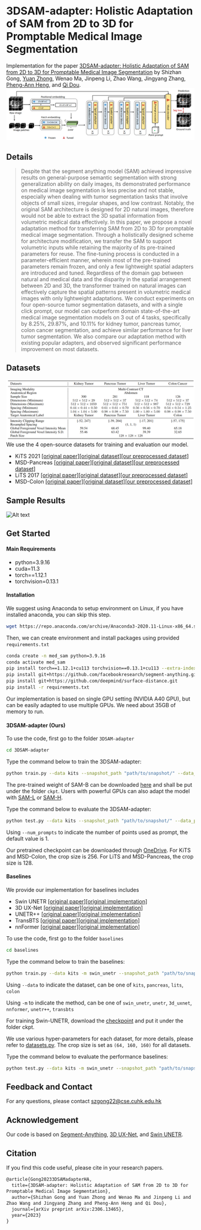 # 3DSAM-adapter: Holistic Adaptation of SAM from 2D to 3D for Promptable Medical Image Segmentation

Implementation for the paper [3DSAM-adapter: Holistic Adaptation of SAM from 2D to 3D for Promptable Medical Image Segmentation](https://arxiv.org/pdf/2306.13465.pdf)
by Shizhan Gong, [Yuan Zhong](https://yzrealm.com/), Wenao Ma, Jinpeng Li, Zhao Wang, Jingyang Zhang, [Pheng-Ann Heng](https://www.cse.cuhk.edu.hk/~pheng/), and [Qi Dou](https://www.cse.cuhk.edu.hk/~qdou/index.html).
![Alt text](asset/teaser.png?raw=true "Title")
## Details
> Despite that the segment anything model (SAM) achieved impressive results on
general-purpose semantic segmentation with strong generalization ability on daily
images, its demonstrated performance on medical image segmentation is less
precise and not stable, especially when dealing with tumor segmentation tasks that
involve objects of small sizes, irregular shapes, and low contrast. Notably, the
original SAM architecture is designed for 2D natural images, therefore would not be
able to extract the 3D spatial information from volumetric medical data effectively.
In this paper, we propose a novel adaptation method for transferring SAM from 2D
to 3D for promptable medical image segmentation. Through a holistically designed
scheme for architecture modification, we transfer the SAM to support volumetric
inputs while retaining the majority of its pre-trained parameters for reuse. The
fine-tuning process is conducted in a parameter-efficient manner, wherein most
of the pre-trained parameters remain frozen, and only a few lightweight spatial
adapters are introduced and tuned. Regardless of the domain gap between natural
and medical data and the disparity in the spatial arrangement between 2D and
3D, the transformer trained on natural images can effectively capture the spatial
patterns present in volumetric medical images with only lightweight adaptations.
We conduct experiments on four open-source tumor segmentation datasets, and
with a single click prompt, our model can outperform domain state-of-the-art
medical image segmentation models on 3 out of 4 tasks, specifically by 8.25%,
29.87%, and 10.11% for kidney tumor, pancreas tumor, colon cancer segmentation,
and achieve similar performance for liver tumor segmentation. We also compare
our adaptation method with existing popular adapters, and observed significant
performance improvement on most datasets.

## Datasets
![Alt text](asset/datasets.png?raw=true "Title")
We use the 4 open-source datasets for training and evaluation our model.
-  KiTS 2021 [[original paper]](https://www.sciencedirect.com/science/article/abs/pii/S1361841520301857)[[original dataset]](https://kits-challenge.org/kits21/)[[our preprocessed dataset]](https://mycuhk-my.sharepoint.com/:u:/g/personal/1155187960_link_cuhk_edu_hk/Ebe8F12v_JtOv2ovW3a-BjkB8LryC6BFZZwtsi0kAikphw?e=w728Ud)
- MSD-Pancreas [[original paper]](https://www.nature.com/articles/s41467-022-30695-9)[[original dataset]](http://medicaldecathlon.com/)[[our preprocessed dataset]](https://mycuhk-my.sharepoint.com/:u:/g/personal/1155187960_link_cuhk_edu_hk/EdH84TX9CJ5CiXUjIyeXEZ4B-6AK8LfLhIhlIfiVDicfVQ?e=avTPPf)
- LiTS 2017 [[original paper]](https://www.sciencedirect.com/science/article/pii/S1361841522003085)[[original dataset]](https://competitions.codalab.org/competitions/17094)[[our preprocessed dataset]](https://mycuhk-my.sharepoint.com/:u:/g/personal/1155187960_link_cuhk_edu_hk/EcqXHRupWoxNjYkmoiHQl4QBpvTS41TfJfqfO0x0xOxgow?e=ueD0i2)
- MSD-Colon [[original paper]](https://www.nature.com/articles/s41467-022-30695-9)[[original dataset]](http://medicaldecathlon.com/)[[our preprocessed dataset]](https://mycuhk-my.sharepoint.com/:u:/g/personal/1155187960_link_cuhk_edu_hk/EX0cgfQJykZCiY7QAFwp-BUBR349boTd0noDU8VxkGHiEw?e=kwp893)


## Sample Results
![Alt text](asset/result.png?raw=true "Title")

## Get Started

#### Main Requirements
- python=3.9.16
- cuda=11.3
- torch==1.12.1
- torchvision=0.13.1
#### Installation
We suggest using Anaconda to setup environment on Linux, if you have installed anaconda, you can skip this step.
```sh
wget https://repo.anaconda.com/archive/Anaconda3-2020.11-Linux-x86_64.sh && zsh Anaconda3-2020.11-Linux-x86_64.sh
```
Then, we can create environment and install packages using provided `requirements.txt`
```sh
conda create -n med_sam python=3.9.16
conda activate med_sam
pip install torch==1.12.1+cu113 torchvision==0.13.1+cu113 --extra-index-url https://download.pytorch.org/whl/cu113
pip install git+https://github.com/facebookresearch/segment-anything.git
pip install git+https://github.com/deepmind/surface-distance.git
pip install -r requirements.txt
```
Our implementation is based on single GPU setting (NVIDIA A40 GPU), but can be easily adapted to use multiple GPUs. We need about 35GB of memory to run.

#### 3DSAM-adapter (Ours)
To use the code, first go to the folder `3DSAM-adapter`
```sh
cd 3DSAM-adapter
```
Type the command below to train the 3DSAM-adapter:
```sh
python train.py --data kits --snapshot_path "path/to/snapshot/" --data_prefix "path/to/data folder/" 
```
The pre-trained weight of SAM-B can be downloaded [here](https://dl.fbaipublicfiles.com/segment_anything/sam_vit_b_01ec64.pth) 
and shall be put under the folder `ckpt`. Users with powerful GPUs can also adapt the model with [SAM-L](https://dl.fbaipublicfiles.com/segment_anything/sam_vit_l_0b3195.pth) or [SAM-H](https://dl.fbaipublicfiles.com/segment_anything/sam_vit_h_4b8939.pth).

Type the command below to evaluate the 3DSAM-adapter:
```sh
python test.py --data kits --snapshot_path "path/to/snapshot/" --data_prefix "path/to/data folder/"  --num_prompts 1
```
Using  `--num_prompts` to indicate the number of points used as prompt, the default value is 1.

Our pretrained checkpoint can be downloaded through [OneDrive](https://mycuhk-my.sharepoint.com/:f:/g/personal/1155187960_link_cuhk_edu_hk/EgSZwTonMG1Cl_PA7wTP5zgBe-DU4K5rb0woDt3i8U22SA?e=0jmfkq).
For KiTS and MSD-Colon, the crop size is 256. For LiTS and MSD-Pancreas, the crop size is 128.

#### Baselines

We provide our implementation for baselines includes

- Swin UNETR [[original paper]](https://arxiv.org/abs/2111.14791)[[original implementation]](https://github.com/Project-MONAI/research-contributions/tree/main/SwinUNETR)
- 3D UX-Net [[original paper]](https://arxiv.org/abs/2209.15076)[[original implementation]](https://github.com/MASILab/3DUX-Net)
- UNETR++ [[original paper]](https://arxiv.org/abs/2212.04497)[[original implementation]](https://github.com/Amshaker/unetr_plus_plus)
- TransBTS [[original paper]](https://arxiv.org/abs/2103.04430)[[original implementation]](https://github.com/Wenxuan-1119/TransBTS)
- nnFormer [[original paper]](https://arxiv.org/abs/2109.03201)[[original implementation]](https://github.com/282857341/nnFormer)

To use the code, first go to the folder `baselines`

```sh
cd baselines
```

Type the command below to train the baselines:

```sh
python train.py --data kits -m swin_unetr --snapshot_path "path/to/snapshot/" --data_prefix "path/to/data folder/"
```

Using  `--data` to indicate the dataset, can be one of `kits`, `pancreas`, `lits`, `colon`

Using `-m` to indicate the method, can be one of `swin_unetr`, `unetr`, `3d_uxnet`, `nnformer`, `unetr++`, `transbts`

For training Swin-UNETR, download the [checkpoint](https://github.com/Project-MONAI/MONAI-extra-test-data/releases/download/0.8.1/model_swinvit.pt) and put it under the folder ckpt.

We use various hyper-parameters for each dataset, for more details, please refer to [datasets.py](dataset/datasets.py). The crop size is set as `(64, 160, 160)` for all datasets.

Type the command below to evaluate the performance baselines:

```sh
python test.py --data kits -m swin_unetr --snapshot_path "path/to/snapshot/" --data_prefix "path/to/data folder/"
```

## Feedback and Contact
For any questions, please contact <a href="mailto:szgong22@cse.cuhk.edu.hk">szgong22@cse.cuhk.edu.hk</a>

## Acknowledgement
Our code is based on [Segment-Anything](https://github.com/facebookresearch/segment-anything), [3D UX-Net](https://github.com/MASILab/3DUX-Net), and [Swin UNETR](https://github.com/Project-MONAI/tutorials/blob/main/3d_segmentation/swin_unetr_btcv_segmentation_3d.ipynb).

## Citation
If you find this code useful, please cite in your research papers.
```
@article{Gong20233DSAMadapterHA,
  title={3DSAM-adapter: Holistic Adaptation of SAM from 2D to 3D for Promptable Medical Image Segmentation},
  author={Shizhan Gong and Yuan Zhong and Wenao Ma and Jinpeng Li and Zhao Wang and Jingyang Zhang and Pheng-Ann Heng and Qi Dou},
  journal={arXiv preprint arXiv:2306.13465},
  year={2023}
}
```

